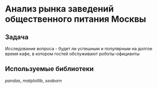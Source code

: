 #  Анализ рынка заведений общественного питания Москвы

## Задача

Исследование вопроса - будет ли успешным и популярным на долгое время кафе, в котором гостей обслуживают роботы-официанты  

## Используемые библиотеки
*pandas*, *matplotlib*, *seaborn*

